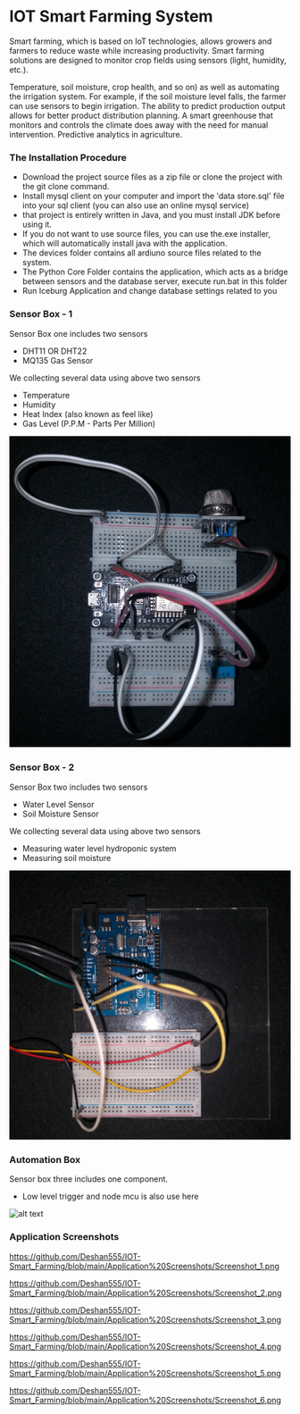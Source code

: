 # IOT Smart Farming System

Smart farming, which is based on IoT technologies, allows growers and farmers to reduce waste while increasing productivity. Smart farming solutions are designed to monitor crop fields using sensors (light, humidity, etc.).

Temperature, soil moisture, crop health, and so on) as well as automating the irrigation system. For example, if the soil moisture level falls, the farmer can use sensors to begin irrigation. The ability to predict production output allows for better product distribution planning. A smart greenhouse that monitors and controls the climate does away with the need for manual intervention. Predictive analytics in agriculture.


### The Installation Procedure

- Download the project source files as a zip file or clone the project with the git clone command.
- Install mysql client on your computer and import the 'data store.sql' file into your sql client (you can also use an online mysql service) 
- that project is entirely written in Java, and you must install JDK before using it.
- If you do not want to use source files, you can use the.exe installer, which will automatically install java with the application. 
- The devices folder contains all ardiuno source files related to the system. 
- The Python Core Folder contains the application, which acts as a bridge between sensors and the database server, execute run.bat in this folder 
- Run Iceburg Application and change database settings related to you
### Sensor Box - 1

Sensor Box one includes two sensors
- DHT11 OR DHT22
- MQ135 Gas Sensor

We collecting several data using above two sensors
- Temperature
- Humidity
- Heat Index (also known as feel like)
- Gas Level (P.P.M - Parts Per Million)

 ![alt text](https://github.com/Deshan555/IOT-Smart_Farming/blob/main/Application%20Screenshots/sensor%20box%201.jpg)


### Sensor Box - 2

Sensor Box two includes two sensors
- Water Level Sensor
- Soil Moisture Sensor

We collecting several data using above two sensors
- Measuring water level hydroponic system
- Measuring soil moisture

 ![alt text](https://github.com/Deshan555/IOT-Smart_Farming/blob/main/Application%20Screenshots/sensor%20box%202.jpg)

### Automation Box

Sensor box three includes one component.
- Low level trigger and node mcu is also use here

 ![alt text](https://github.com/Deshan555/IOT-Smart_Farming/blob/main/Application%20Screenshots/Automation-box.jpg)

### Application Screenshots

https://github.com/Deshan555/IOT-Smart_Farming/blob/main/Application%20Screenshots/Screenshot_1.png

https://github.com/Deshan555/IOT-Smart_Farming/blob/main/Application%20Screenshots/Screenshot_2.png

https://github.com/Deshan555/IOT-Smart_Farming/blob/main/Application%20Screenshots/Screenshot_3.png

https://github.com/Deshan555/IOT-Smart_Farming/blob/main/Application%20Screenshots/Screenshot_4.png

https://github.com/Deshan555/IOT-Smart_Farming/blob/main/Application%20Screenshots/Screenshot_5.png

https://github.com/Deshan555/IOT-Smart_Farming/blob/main/Application%20Screenshots/Screenshot_6.png
